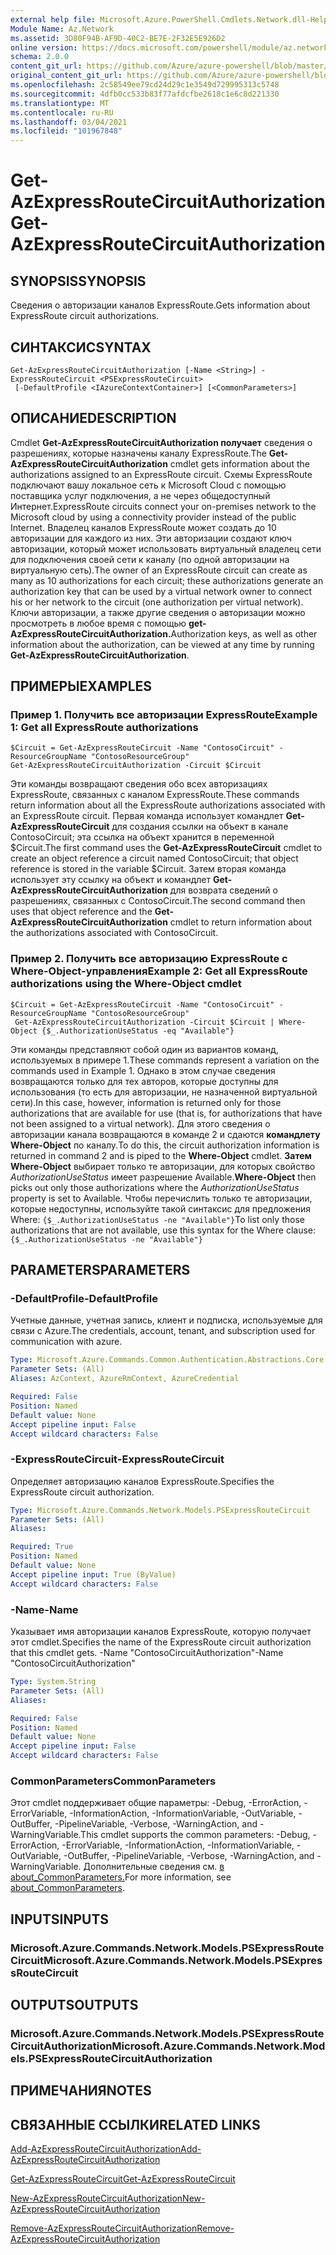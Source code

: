 ```yaml
---
external help file: Microsoft.Azure.PowerShell.Cmdlets.Network.dll-Help.xml
Module Name: Az.Network
ms.assetid: 3D80F94B-AF9D-40C2-BE7E-2F32E5E926D2
online version: https://docs.microsoft.com/powershell/module/az.network/get-azexpressroutecircuitauthorization
schema: 2.0.0
content_git_url: https://github.com/Azure/azure-powershell/blob/master/src/Network/Network/help/Get-AzExpressRouteCircuitAuthorization.md
original_content_git_url: https://github.com/Azure/azure-powershell/blob/master/src/Network/Network/help/Get-AzExpressRouteCircuitAuthorization.md
ms.openlocfilehash: 2c58549ee79cd24d29c1e3549d729995313c5748
ms.sourcegitcommit: 4dfb0cc533b83f77afdcfbe2618c1e6c8d221330
ms.translationtype: MT
ms.contentlocale: ru-RU
ms.lasthandoff: 03/04/2021
ms.locfileid: "101967848"
---
```

# <span data-ttu-id="a45d5-101">Get-AzExpressRouteCircuitAuthorization</span><span class="sxs-lookup"><span data-stu-id="a45d5-101">Get-AzExpressRouteCircuitAuthorization</span></span>

## <span data-ttu-id="a45d5-102">SYNOPSIS</span><span class="sxs-lookup"><span data-stu-id="a45d5-102">SYNOPSIS</span></span>
<span data-ttu-id="a45d5-103">Сведения о авторизации каналов ExpressRoute.</span><span class="sxs-lookup"><span data-stu-id="a45d5-103">Gets information about ExpressRoute circuit authorizations.</span></span>

## <span data-ttu-id="a45d5-104">СИНТАКСИС</span><span class="sxs-lookup"><span data-stu-id="a45d5-104">SYNTAX</span></span>

```
Get-AzExpressRouteCircuitAuthorization [-Name <String>] -ExpressRouteCircuit <PSExpressRouteCircuit>
 [-DefaultProfile <IAzureContextContainer>] [<CommonParameters>]
```

## <span data-ttu-id="a45d5-105">ОПИСАНИЕ</span><span class="sxs-lookup"><span data-stu-id="a45d5-105">DESCRIPTION</span></span>
<span data-ttu-id="a45d5-106">Cmdlet **Get-AzExpressRouteCircuitAuthorization получает** сведения о разрешениях, которые назначены каналу ExpressRoute.</span><span class="sxs-lookup"><span data-stu-id="a45d5-106">The **Get-AzExpressRouteCircuitAuthorization** cmdlet gets information about the authorizations assigned to an ExpressRoute circuit.</span></span> <span data-ttu-id="a45d5-107">Схемы ExpressRoute подключают вашу локальное сеть к Microsoft Cloud с помощью поставщика услуг подключения, а не через общедоступный Интернет.</span><span class="sxs-lookup"><span data-stu-id="a45d5-107">ExpressRoute circuits connect your on-premises network to the Microsoft cloud by using a connectivity provider instead of the public Internet.</span></span> <span data-ttu-id="a45d5-108">Владелец каналов ExpressRoute может создать до 10 авторизации для каждого из них. Эти авторизации создают ключ авторизации, который может использовать виртуальный владелец сети для подключения своей сети к каналу (по одной авторизации на виртуальную сеть).</span><span class="sxs-lookup"><span data-stu-id="a45d5-108">The owner of an ExpressRoute circuit can create as many as 10 authorizations for each circuit; these authorizations generate an authorization key that can be used by a virtual network owner to connect his or her network to the circuit (one authorization per virtual network).</span></span> <span data-ttu-id="a45d5-109">Ключи авторизации, а также другие сведения о авторизации можно просмотреть в любое время с помощью **get-AzExpressRouteCircuitAuthorization.**</span><span class="sxs-lookup"><span data-stu-id="a45d5-109">Authorization keys, as well as other information about the authorization, can be viewed at any time by running **Get-AzExpressRouteCircuitAuthorization**.</span></span>

## <span data-ttu-id="a45d5-110">ПРИМЕРЫ</span><span class="sxs-lookup"><span data-stu-id="a45d5-110">EXAMPLES</span></span>

### <span data-ttu-id="a45d5-111">Пример 1. Получить все авторизации ExpressRoute</span><span class="sxs-lookup"><span data-stu-id="a45d5-111">Example 1: Get all ExpressRoute authorizations</span></span>
```
$Circuit = Get-AzExpressRouteCircuit -Name "ContosoCircuit" -ResourceGroupName "ContosoResourceGroup"
Get-AzExpressRouteCircuitAuthorization -Circuit $Circuit
```

<span data-ttu-id="a45d5-112">Эти команды возвращают сведения обо всех авторизациях ExpressRoute, связанных с каналом ExpressRoute.</span><span class="sxs-lookup"><span data-stu-id="a45d5-112">These commands return information about all the ExpressRoute authorizations associated with an ExpressRoute circuit.</span></span> <span data-ttu-id="a45d5-113">Первая команда использует командлет **Get-AzExpressRouteCircuit** для создания ссылки на объект в канале ContosoCircuit; эта ссылка на объект хранится в переменной $Circuit.</span><span class="sxs-lookup"><span data-stu-id="a45d5-113">The first command uses the **Get-AzExpressRouteCircuit** cmdlet to create an object reference a circuit named ContosoCircuit; that object reference is stored in the variable $Circuit.</span></span> <span data-ttu-id="a45d5-114">Затем вторая команда использует эту ссылку на объект и командлет **Get-AzExpressRouteCircuitAuthorization** для возврата сведений о разрешениях, связанных с ContosoCircuit.</span><span class="sxs-lookup"><span data-stu-id="a45d5-114">The second command then uses that object reference and the **Get-AzExpressRouteCircuitAuthorization** cmdlet to return information about the authorizations associated with ContosoCircuit.</span></span>

### <span data-ttu-id="a45d5-115">Пример 2. Получить все авторизацию ExpressRoute с Where-Object-управления</span><span class="sxs-lookup"><span data-stu-id="a45d5-115">Example 2: Get all ExpressRoute authorizations using the Where-Object cmdlet</span></span>
```
$Circuit = Get-AzExpressRouteCircuit -Name "ContosoCircuit" -ResourceGroupName "ContosoResourceGroup"
 Get-AzExpressRouteCircuitAuthorization -Circuit $Circuit | Where-Object {$_.AuthorizationUseStatus -eq "Available"}
```

<span data-ttu-id="a45d5-116">Эти команды представляют собой один из вариантов команд, используемых в примере 1.</span><span class="sxs-lookup"><span data-stu-id="a45d5-116">These commands represent a variation on the commands used in Example 1.</span></span> <span data-ttu-id="a45d5-117">Однако в этом случае сведения возвращаются только для тех авторов, которые доступны для использования (то есть для авторизации, не назначенной виртуальной сети).</span><span class="sxs-lookup"><span data-stu-id="a45d5-117">In this case, however, information is returned only for those authorizations that are available for use (that is, for authorizations that have not been assigned to a virtual network).</span></span> <span data-ttu-id="a45d5-118">Для этого сведения о авторизации канала возвращаются в команде 2 и сдаются **командлету Where-Object** по каналу.</span><span class="sxs-lookup"><span data-stu-id="a45d5-118">To do this, the circuit authorization information is returned in command 2 and is piped to the **Where-Object** cmdlet.</span></span>
<span data-ttu-id="a45d5-119">**Затем Where-Object** выбирает только те авторизации, для которых свойство *AuthorizationUseStatus* имеет разрешение Available.</span><span class="sxs-lookup"><span data-stu-id="a45d5-119">**Where-Object** then picks out only those authorizations where the *AuthorizationUseStatus* property is set to Available.</span></span> <span data-ttu-id="a45d5-120">Чтобы перечислить только те авторизации, которые недоступны, используйте такой синтаксис для предложения Where: `{$_.AuthorizationUseStatus -ne "Available"}`</span><span class="sxs-lookup"><span data-stu-id="a45d5-120">To list only those authorizations that are not available, use this syntax for the Where clause: `{$_.AuthorizationUseStatus -ne "Available"}`</span></span>

## <span data-ttu-id="a45d5-121">PARAMETERS</span><span class="sxs-lookup"><span data-stu-id="a45d5-121">PARAMETERS</span></span>

### <span data-ttu-id="a45d5-122">-DefaultProfile</span><span class="sxs-lookup"><span data-stu-id="a45d5-122">-DefaultProfile</span></span>
<span data-ttu-id="a45d5-123">Учетные данные, учетная запись, клиент и подписка, используемые для связи с Azure.</span><span class="sxs-lookup"><span data-stu-id="a45d5-123">The credentials, account, tenant, and subscription used for communication with azure.</span></span>

```yaml
Type: Microsoft.Azure.Commands.Common.Authentication.Abstractions.Core.IAzureContextContainer
Parameter Sets: (All)
Aliases: AzContext, AzureRmContext, AzureCredential

Required: False
Position: Named
Default value: None
Accept pipeline input: False
Accept wildcard characters: False
```

### <span data-ttu-id="a45d5-124">-ExpressRouteCircuit</span><span class="sxs-lookup"><span data-stu-id="a45d5-124">-ExpressRouteCircuit</span></span>
<span data-ttu-id="a45d5-125">Определяет авторизацию каналов ExpressRoute.</span><span class="sxs-lookup"><span data-stu-id="a45d5-125">Specifies the ExpressRoute circuit authorization.</span></span>

```yaml
Type: Microsoft.Azure.Commands.Network.Models.PSExpressRouteCircuit
Parameter Sets: (All)
Aliases:

Required: True
Position: Named
Default value: None
Accept pipeline input: True (ByValue)
Accept wildcard characters: False
```

### <span data-ttu-id="a45d5-126">-Name</span><span class="sxs-lookup"><span data-stu-id="a45d5-126">-Name</span></span>
<span data-ttu-id="a45d5-127">Указывает имя авторизации каналов ExpressRoute, которую получает этот cmdlet.</span><span class="sxs-lookup"><span data-stu-id="a45d5-127">Specifies the name of the ExpressRoute circuit authorization that this cmdlet gets.</span></span>
<span data-ttu-id="a45d5-128">-Name "ContosoCircuitAuthorization"</span><span class="sxs-lookup"><span data-stu-id="a45d5-128">-Name "ContosoCircuitAuthorization"</span></span>

```yaml
Type: System.String
Parameter Sets: (All)
Aliases:

Required: False
Position: Named
Default value: None
Accept pipeline input: False
Accept wildcard characters: False
```

### <span data-ttu-id="a45d5-129">CommonParameters</span><span class="sxs-lookup"><span data-stu-id="a45d5-129">CommonParameters</span></span>
<span data-ttu-id="a45d5-130">Этот cmdlet поддерживает общие параметры: -Debug, -ErrorAction, -ErrorVariable, -InformationAction, -InformationVariable, -OutVariable, -OutBuffer, -PipelineVariable, -Verbose, -WarningAction, and -WarningVariable.</span><span class="sxs-lookup"><span data-stu-id="a45d5-130">This cmdlet supports the common parameters: -Debug, -ErrorAction, -ErrorVariable, -InformationAction, -InformationVariable, -OutVariable, -OutBuffer, -PipelineVariable, -Verbose, -WarningAction, and -WarningVariable.</span></span> <span data-ttu-id="a45d5-131">Дополнительные сведения см. [в about_CommonParameters.](http://go.microsoft.com/fwlink/?LinkID=113216)</span><span class="sxs-lookup"><span data-stu-id="a45d5-131">For more information, see [about_CommonParameters](http://go.microsoft.com/fwlink/?LinkID=113216).</span></span>

## <span data-ttu-id="a45d5-132">INPUTS</span><span class="sxs-lookup"><span data-stu-id="a45d5-132">INPUTS</span></span>

### <span data-ttu-id="a45d5-133">Microsoft.Azure.Commands.Network.Models.PSExpressRouteCircuit</span><span class="sxs-lookup"><span data-stu-id="a45d5-133">Microsoft.Azure.Commands.Network.Models.PSExpressRouteCircuit</span></span>

## <span data-ttu-id="a45d5-134">OUTPUTS</span><span class="sxs-lookup"><span data-stu-id="a45d5-134">OUTPUTS</span></span>

### <span data-ttu-id="a45d5-135">Microsoft.Azure.Commands.Network.Models.PSExpressRouteCircuitAuthorization</span><span class="sxs-lookup"><span data-stu-id="a45d5-135">Microsoft.Azure.Commands.Network.Models.PSExpressRouteCircuitAuthorization</span></span>

## <span data-ttu-id="a45d5-136">ПРИМЕЧАНИЯ</span><span class="sxs-lookup"><span data-stu-id="a45d5-136">NOTES</span></span>

## <span data-ttu-id="a45d5-137">СВЯЗАННЫЕ ССЫЛКИ</span><span class="sxs-lookup"><span data-stu-id="a45d5-137">RELATED LINKS</span></span>

[<span data-ttu-id="a45d5-138">Add-AzExpressRouteCircuitAuthorization</span><span class="sxs-lookup"><span data-stu-id="a45d5-138">Add-AzExpressRouteCircuitAuthorization</span></span>](./Add-AzExpressRouteCircuitAuthorization.md)

[<span data-ttu-id="a45d5-139">Get-AzExpressRouteCircuit</span><span class="sxs-lookup"><span data-stu-id="a45d5-139">Get-AzExpressRouteCircuit</span></span>](./Get-AzExpressRouteCircuit.md)

[<span data-ttu-id="a45d5-140">New-AzExpressRouteCircuitAuthorization</span><span class="sxs-lookup"><span data-stu-id="a45d5-140">New-AzExpressRouteCircuitAuthorization</span></span>](./New-AzExpressRouteCircuitAuthorization.md)

[<span data-ttu-id="a45d5-141">Remove-AzExpressRouteCircuitAuthorization</span><span class="sxs-lookup"><span data-stu-id="a45d5-141">Remove-AzExpressRouteCircuitAuthorization</span></span>](./Remove-AzExpressRouteCircuitAuthorization.md)

